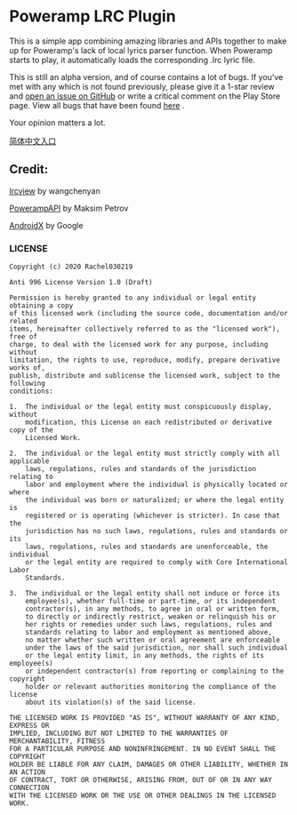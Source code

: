 # Poweramp LRC Plugin

This is a simple app combining amazing libraries and APIs together to make up for Poweramp\'s lack of local lyrics parser function. When Poweramp starts to play, it automatically loads the corresponding .lrc lyric file.

This is still an alpha version, and of course contains a lot of bugs. If you\'ve met with any which is not found previously, please give it a 1-star review and [open an issue on GitHub](https://github.com/Rachel030219/Poweramp-LRC-Plugin/issues/new) or write a critical comment on the Play Store page. View all bugs that have been found [here](https://github.com/Rachel030219/Poweramp-LRC-Plugin/issues) .

Your opinion matters a lot.

[简体中文入口](./README_ZH.md)

## Credit:

[lrcview](https://github.com/wangchenyan/lrcview) by wangchenyan

[PowerampAPI](https://github.com/maxmpz/powerampapi) by Maksim Petrov

[AndroidX](https://developer.android.com/jetpack/androidx) by Google

### LICENSE

```
Copyright (c) 2020 Rachel030219

Anti 996 License Version 1.0 (Draft)

Permission is hereby granted to any individual or legal entity obtaining a copy
of this licensed work (including the source code, documentation and/or related
items, hereinafter collectively referred to as the "licensed work"), free of
charge, to deal with the licensed work for any purpose, including without
limitation, the rights to use, reproduce, modify, prepare derivative works of,
publish, distribute and sublicense the licensed work, subject to the following
conditions:

1.  The individual or the legal entity must conspicuously display, without
    modification, this License on each redistributed or derivative copy of the
    Licensed Work.

2.  The individual or the legal entity must strictly comply with all applicable
    laws, regulations, rules and standards of the jurisdiction relating to
    labor and employment where the individual is physically located or where
    the individual was born or naturalized; or where the legal entity is
    registered or is operating (whichever is stricter). In case that the
    jurisdiction has no such laws, regulations, rules and standards or its
    laws, regulations, rules and standards are unenforceable, the individual
    or the legal entity are required to comply with Core International Labor
    Standards.

3.  The individual or the legal entity shall not induce or force its
    employee(s), whether full-time or part-time, or its independent
    contractor(s), in any methods, to agree in oral or written form,
    to directly or indirectly restrict, weaken or relinquish his or
    her rights or remedies under such laws, regulations, rules and
    standards relating to labor and employment as mentioned above,
    no matter whether such written or oral agreement are enforceable
    under the laws of the said jurisdiction, nor shall such individual
    or the legal entity limit, in any methods, the rights of its employee(s)
    or independent contractor(s) from reporting or complaining to the copyright
    holder or relevant authorities monitoring the compliance of the license
    about its violation(s) of the said license.

THE LICENSED WORK IS PROVIDED "AS IS", WITHOUT WARRANTY OF ANY KIND, EXPRESS OR
IMPLIED, INCLUDING BUT NOT LIMITED TO THE WARRANTIES OF MERCHANTABILITY, FITNESS
FOR A PARTICULAR PURPOSE AND NONINFRINGEMENT. IN NO EVENT SHALL THE COPYRIGHT
HOLDER BE LIABLE FOR ANY CLAIM, DAMAGES OR OTHER LIABILITY, WHETHER IN AN ACTION
OF CONTRACT, TORT OR OTHERWISE, ARISING FROM, OUT OF OR IN ANY WAY CONNECTION
WITH THE LICENSED WORK OR THE USE OR OTHER DEALINGS IN THE LICENSED WORK.
```

